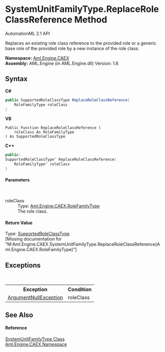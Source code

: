 # SystemUnitFamilyType.ReplaceRoleClassReference Method 
AutomationML 2.1 API 

Replaces an existing role class reference to the provided role or a generic base role of the provided role by a new instance of the role class.

**Namespace:**&nbsp;<a href="N_Aml_Engine_CAEX">Aml.Engine.CAEX</a><br />**Assembly:**&nbsp;AML.Engine (in AML.Engine.dll) Version: 1.6

## Syntax

**C#**<br />
``` C#
public SupportedRoleClassType ReplaceRoleClassReference(
	RoleFamilyType roleClass
)
```

**VB**<br />
``` VB
Public Function ReplaceRoleClassReference ( 
	roleClass As RoleFamilyType
) As SupportedRoleClassType
```

**C++**<br />
``` C++
public:
SupportedRoleClassType^ ReplaceRoleClassReference(
	RoleFamilyType^ roleClass
)
```


#### Parameters
&nbsp;<dl><dt>roleClass</dt><dd>Type: <a href="T_Aml_Engine_CAEX_RoleFamilyType">Aml.Engine.CAEX.RoleFamilyType</a><br />The role class.</dd></dl>

#### Return Value
Type: <a href="T_Aml_Engine_CAEX_SupportedRoleClassType">SupportedRoleClassType</a><br />\[Missing <returns> documentation for "M:Aml.Engine.CAEX.SystemUnitFamilyType.ReplaceRoleClassReference(Aml.Engine.CAEX.RoleFamilyType)"\]

## Exceptions
&nbsp;<table><tr><th>Exception</th><th>Condition</th></tr><tr><td><a href="https://docs.microsoft.com/dotnet/api/system.argumentnullexception" target="_parent" rel="noopener noreferrer">ArgumentNullException</a></td><td>roleClass</td></tr></table>

## See Also


#### Reference
<a href="T_Aml_Engine_CAEX_SystemUnitFamilyType">SystemUnitFamilyType Class</a><br /><a href="N_Aml_Engine_CAEX">Aml.Engine.CAEX Namespace</a><br />